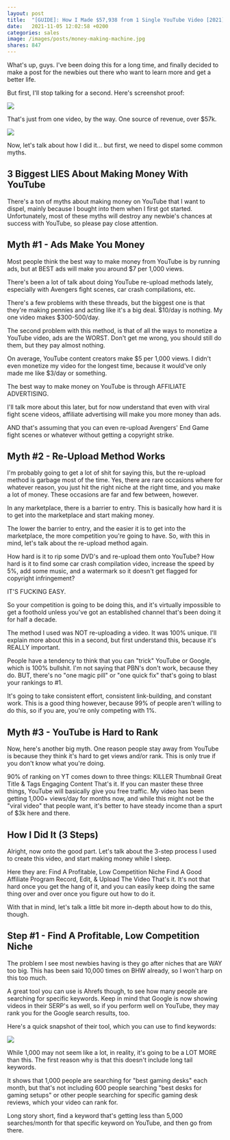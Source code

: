 ```yaml
---
layout: post
title:  "[GUIDE]: How I Made $57,938 from 1 Single YouTube Video [2021]"
date:   2021-11-05 12:02:58 +0200
categories: sales
image: /images/posts/money-making-machine.jpg
shares: 847
---
```


What's up, guys. I've been doing this for a long time, and finally decided to make a post for the newbies out there who want to learn more and get a better life.

But first, I'll stop talking for a second. Here's screenshot proof:

<img src="{{site.baseurl}}/images/posts/desks/paid-earnings-watermark.jpg">

That's just from one video, by the way. One source of revenue, over $57k.

<img src="{{site.baseurl}}/images/posts/desks/yt-views-watermark.jpg">

Now, let's talk about how I did it... but first, we need to dispel some common myths.

3 Biggest LIES About Making Money With YouTube
-----------

There's a ton of myths about making money on YouTube that I want to dispel, mainly because I bought into them when I first got started. Unfortunately, most of these myths will destroy any newbie's chances at success with YouTube, so please pay close attention.

Myth #1 - Ads Make You Money
-----------

Most people think the best way to make money from YouTube is by running ads, but at BEST ads will make you around $7 per 1,000 views.

There's been a lot of talk about doing YouTube re-upload methods lately, especially with Avengers fight scenes, car crash compilations, etc.

There's a few problems with these threads, but the biggest one is that they're making pennies and acting like it's a big deal. $10/day is nothing. My one video makes $300-500/day.

The second problem with this method, is that of all the ways to monetize a YouTube video, ads are the WORST. Don't get me wrong, you should still do them, but they pay almost nothing.

On average, YouTube content creators make $5 per 1,000 views. I didn't even monetize my video for the longest time, because it would've only made me like $3/day or something.

The best way to make money on YouTube is through AFFILIATE ADVERTISING.

I'll talk more about this later, but for now understand that even with viral fight scene videos, affiliate advertising will make you more money than ads.

AND that's assuming that you can even re-upload Avengers' End Game fight scenes or whatever without getting a copyright strike.

Myth #2 - Re-Upload Method Works
-----------

I'm probably going to get a lot of shit for saying this, but the re-upload method is garbage most of the time. Yes, there are rare occasions where for whatever reason, you just hit the right niche at the right time, and you make a lot of money. These occasions are far and few between, however.

In any marketplace, there is a barrier to entry. This is basically how hard it is to get into the marketplace and start making money.

The lower the barrier to entry, and the easier it is to get into the marketplace, the more competition you're going to have. So, with this in mind, let's talk about the re-upload method again.

How hard is it to rip some DVD's and re-upload them onto YouTube? How hard is it to find some car crash compilation video, increase the speed by 5%, add some music, and a watermark so it doesn't get flagged for copyright infringement?

IT'S FUCKING EASY.

So your competition is going to be doing this, and it's virtually impossible to get a foothold unless you've got an established channel that's been doing it for half a decade.

The method I used was NOT re-uploading a video. It was 100% unique. I'll explain more about this in a second, but first understand this, because it's REALLY important.

People have a tendency to think that you can "trick" YouTube or Google, which is 100% bullshit. I'm not saying that PBN's don't work, because they do. BUT, there's no "one magic pill" or "one quick fix" that's going to blast your rankings to #1.

It's going to take consistent effort, consistent link-building, and constant work. This is a good thing however, because 99% of people aren't willing to do this, so if you are, you're only competing with 1%.

Myth #3 - YouTube is Hard to Rank
-----------


Now, here's another big myth. One reason people stay away from YouTube is because they think it's hard to get views and/or rank. This is only true if you don't know what you're doing.

90% of ranking on YT comes down to three things:
KILLER Thumbnail
Great Title & Tags
Engaging Content
That's it. If you can master these three things, YouTube will basically give you free traffic. My video has been getting 1,000+ views/day for months now, and while this might not be the "viral video" that people want, it's better to have steady income than a spurt of $3k here and there.


How I Did It (3 Steps)
-----------

Alright, now onto the good part. Let's talk about the 3-step process I used to create this video, and start making money while I sleep.

Here they are:
Find A Profitable, Low Competition Niche
Find A Good Affiliate Program
Record, Edit, & Upload The Video
That's it. It's not that hard once you get the hang of it, and you can easily keep doing the same thing over and over once you figure out how to do it.

With that in mind, let's talk a little bit more in-depth about how to do this, though.

Step #1 - Find A Profitable, Low Competition Niche
-----------

The problem I see most newbies having is they go after niches that are WAY too big. This has been said 10,000 times on BHW already, so I won't harp on this too much.

A great tool you can use is Ahrefs though, to see how many people are searching for specific keywords. Keep in mind that Google is now showing videos in their SERP's as well, so if you perform well on YouTube, they may rank you for the Google search results, too.

Here's a quick snapshot of their tool, which you can use to find keywords:

<img src="{{site.baseurl}}/images/posts/desks/desks-yt.jpg">

While 1,000 may not seem like a lot, in reality, it's going to be a LOT MORE than this. The first reason why is that this doesn't include long tail keywords.

It shows that 1,000 people are searching for "best gaming desks" each month, but that's not including 600 people searching "best desks for gaming setups" or other people searching for specific gaming desk reviews, which your video can rank for.

Long story short, find a keyword that's getting less than 5,000 searches/month for that specific keyword on YouTube, and then go from there.